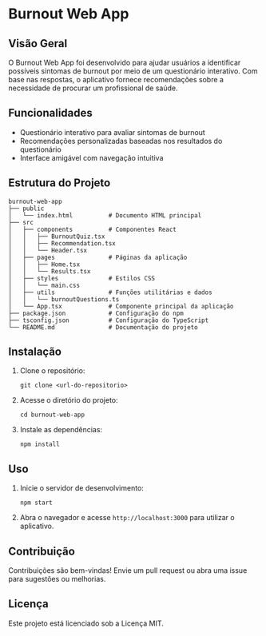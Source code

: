 # Burnout Web App

## Visão Geral
O Burnout Web App foi desenvolvido para ajudar usuários a identificar possíveis sintomas de burnout por meio de um questionário interativo. Com base nas respostas, o aplicativo fornece recomendações sobre a necessidade de procurar um profissional de saúde.

## Funcionalidades
- Questionário interativo para avaliar sintomas de burnout
- Recomendações personalizadas baseadas nos resultados do questionário
- Interface amigável com navegação intuitiva

## Estrutura do Projeto
```
burnout-web-app
├── public
│   └── index.html          # Documento HTML principal
├── src
│   ├── components          # Componentes React
│   │   ├── BurnoutQuiz.tsx
│   │   ├── Recommendation.tsx
│   │   └── Header.tsx
│   ├── pages               # Páginas da aplicação
│   │   ├── Home.tsx
│   │   └── Results.tsx
│   ├── styles              # Estilos CSS
│   │   └── main.css
│   ├── utils               # Funções utilitárias e dados
│   │   └── burnoutQuestions.ts
│   └── App.tsx             # Componente principal da aplicação
├── package.json            # Configuração do npm
├── tsconfig.json           # Configuração do TypeScript
└── README.md               # Documentação do projeto
```

## Instalação
1. Clone o repositório:
   ```
   git clone <url-do-repositorio>
   ```
2. Acesse o diretório do projeto:
   ```
   cd burnout-web-app
   ```
3. Instale as dependências:
   ```
   npm install
   ```

## Uso
1. Inicie o servidor de desenvolvimento:
   ```
   npm start
   ```
2. Abra o navegador e acesse `http://localhost:3000` para utilizar o aplicativo.

## Contribuição
Contribuições são bem-vindas! Envie um pull request ou abra uma issue para sugestões ou melhorias.

## Licença
Este projeto está licenciado sob a Licença MIT.    